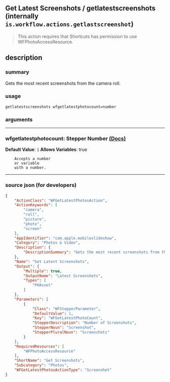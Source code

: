 
## Get Latest Screenshots / getlatestscreenshots (internally `is.workflow.actions.getlastscreenshot`)

> This action requires that Shortcuts has permission to use WFPhotoAccessResource.


## description

### summary

Gets the most recent screenshots from the camera roll.


### usage
```
getlatestscreenshots wfgetlatestphotocount=number
```

### arguments

---

### wfgetlatestphotocount: Stepper Number [(Docs)](https://pfgithub.github.io/shortcutslang/gettingstarted#stepper-number-fields)
**Default Value**: `1`
**Allows Variables**: true



		Accepts a number 
		or variable
		with a number.

---

### source json (for developers)

```json
{
	"ActionClass": "WFGetLatestPhotosAction",
	"ActionKeywords": [
		"camera",
		"roll",
		"picture",
		"photo",
		"screen"
	],
	"AppIdentifier": "com.apple.mobileslideshow",
	"Category": "Photos & Video",
	"Description": {
		"DescriptionSummary": "Gets the most recent screenshots from the camera roll."
	},
	"Name": "Get Latest Screenshots",
	"Output": {
		"Multiple": true,
		"OutputName": "Latest Screenshots",
		"Types": [
			"PHAsset"
		]
	},
	"Parameters": [
		{
			"Class": "WFStepperParameter",
			"DefaultValue": 1,
			"Key": "WFGetLatestPhotoCount",
			"StepperDescription": "Number of Screenshots",
			"StepperNoun": "Screenshot",
			"StepperPluralNoun": "Screenshots"
		}
	],
	"RequiredResources": [
		"WFPhotoAccessResource"
	],
	"ShortName": "Get Screenshots",
	"Subcategory": "Photos",
	"WFGetLatestPhotosActionType": "Screenshot"
}
```
